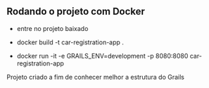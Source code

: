 ## Rodando o projeto com Docker

- entre no projeto baixado

- docker build -t car-registration-app .

- docker run -it -e GRAILS_ENV=development -p 8080:8080 car-registration-app

Projeto criado a fim de conhecer melhor a estrutura do Grails
